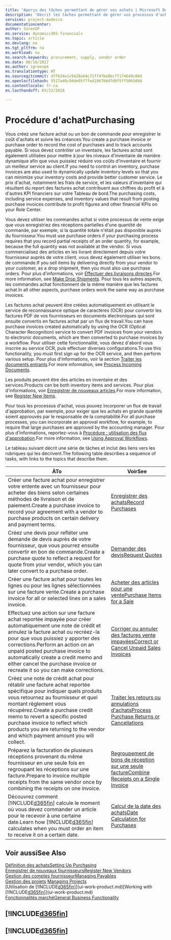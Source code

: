 ```yaml
---
title: "Aperçu des tâches permettant de gérer vos achats | Microsoft Docs"
description: "Décrit les tâches permettant de gérer vos processus d'achat ou d'approvisionnement, y compris le fonctionnement des factures achat et des commandes achat."
services: project-madeira
documentationcenter: 
author: SorenGP
ms.service: dynamics365-financials
ms.topic: article
ms.devlang: na
ms.tgt_pltfrm: na
ms.workload: na
ms.search.keywords: procurement, supply, vendor order
ms.date: 08/10/2017
ms.author: sgroespe
ms.translationtype: HT
ms.sourcegitcommit: d7fb34e1c9428a64c71ff47be8bcff174649c00d
ms.openlocfilehash: 5517ad0c94de95f7fe419670dd7d8f5ff50650b8
ms.contentlocale: fr-ca
ms.lasthandoff: 03/22/2018

---
```

# <a name="purchasing"></a><span data-ttu-id="a9d36-103">Procédure d'achat</span><span class="sxs-lookup"><span data-stu-id="a9d36-103">Purchasing</span></span>
<span data-ttu-id="a9d36-104">Vous créez une facture achat ou un bon de commande pour enregistrer le coût d'achats et suivre les créances.</span><span class="sxs-lookup"><span data-stu-id="a9d36-104">You create a purchase invoice or purchase order to record the cost of purchases and to track accounts payable.</span></span> <span data-ttu-id="a9d36-105">Si vous devez contrôler un inventaire, les factures achat sont également utilisées pour mettre à jour les niveaux d'inventaire de manière dynamique afin que vous puissiez réduire vos coûts d'inventaire et fournir un meilleur service au client.</span><span class="sxs-lookup"><span data-stu-id="a9d36-105">If you need to control an inventory, purchase invoices are also used to dynamically update inventory levels so that you can minimize your inventory costs and provide better customer service.</span></span> <span data-ttu-id="a9d36-106">Le prix d'achat, notamment les frais de service, et les valeurs d'inventaire qui résultent du report des factures achat contribuent aux chiffres du profit et à d'autres KPI financiers sur votre Tableau de bord.</span><span class="sxs-lookup"><span data-stu-id="a9d36-106">The purchasing costs, including service expenses, and inventory values that result from posting purchase invoices contribute to profit figures and other financial KPIs on your Role Center.</span></span>

<span data-ttu-id="a9d36-107">Vous devez utiliser les commandes achat si votre processus de vente exige que vous enregistriez des réceptions partielles d'une quantité de commande, par exemple, si la quantité totale n'était pas disponible auprès du fournisseur.</span><span class="sxs-lookup"><span data-stu-id="a9d36-107">You must use purchase orders if your purchasing process requires that you record partial receipts of an order quantity, for example, because the full quantity was not available at the vendor.</span></span> <span data-ttu-id="a9d36-108">Si vous commercialisez des articles en les livrant directement depuis votre fournisseur auprès de votre client, vous devez également utiliser les bons de commande.</span><span class="sxs-lookup"><span data-stu-id="a9d36-108">If you sell items by delivering directly from your vendor to your customer, as a drop shipment, then you must also use purchase orders.</span></span> <span data-ttu-id="a9d36-109">Pour plus d'informations, voir [Effectuer des livraisons directes](sales-how-drop-shipment.md).</span><span class="sxs-lookup"><span data-stu-id="a9d36-109">For more information, see [Make Drop Shipments](sales-how-drop-shipment.md).</span></span> <span data-ttu-id="a9d36-110">Pour tous les autres aspects, les commandes achat fonctionnent de la même manière que les factures achat.</span><span class="sxs-lookup"><span data-stu-id="a9d36-110">In all other aspects, purchase orders work the same way as purchase invoices.</span></span>

<span data-ttu-id="a9d36-111">Les factures achat peuvent être créées automatiquement en utilisant le service de reconnaissance optique de caractères (OCR) pour convertir les factures PDF de vos fournisseurs en documents électroniques qui sont ensuite convertis en factures achat par un flux de travail.</span><span class="sxs-lookup"><span data-stu-id="a9d36-111">You can have purchase invoices created automatically by using the OCR (Optical Character Recognition) service to convert PDF invoices from your vendors to electronic documents, which are then converted to purchase invoices by a workflow.</span></span> <span data-ttu-id="a9d36-112">Pour utiliser cette fonctionnalité, vous devez d'abord vous inscrire au service OCR, puis effectuer diverses configurations.</span><span class="sxs-lookup"><span data-stu-id="a9d36-112">To use this functionality, you must first sign up for the OCR service, and then perform various setup.</span></span> <span data-ttu-id="a9d36-113">Pour plus d'informations, voir la section [Traiter les documents entrants](across-process-income-documents.md).</span><span class="sxs-lookup"><span data-stu-id="a9d36-113">For more information, see [Process Incoming Documents](across-process-income-documents.md).</span></span>      

<span data-ttu-id="a9d36-114">Les produits peuvent être des articles en inventaire et des services.</span><span class="sxs-lookup"><span data-stu-id="a9d36-114">Products can be both inventory items and services.</span></span> <span data-ttu-id="a9d36-115">Pour plus d'informations, voir [Enregistrer de nouveaux articles](inventory-how-register-new-items.md).</span><span class="sxs-lookup"><span data-stu-id="a9d36-115">For more information, see [Register New Items](inventory-how-register-new-items.md).</span></span>

<span data-ttu-id="a9d36-116">Pour tous les processus d'achat, vous pouvez incorporer un flux de travail d'approbation, par exemple, pour exiger que les achats en grande quantité soient approuvés par le responsable de la comptabilité.</span><span class="sxs-lookup"><span data-stu-id="a9d36-116">For all purchase processes, you can incorporate an approval workflow, for example, to require that large purchases are approved by the accounting manager.</span></span> <span data-ttu-id="a9d36-117">Pour plus d'informations, reportez-vous à [Procédure : utilisation des flux d'approbation](across-how-use-approval-workflows.md).</span><span class="sxs-lookup"><span data-stu-id="a9d36-117">For more information, see [Using Approval Workflows](across-how-use-approval-workflows.md).</span></span>

<span data-ttu-id="a9d36-118">Le tableau suivant décrit une série de tâches et inclut des liens vers les rubriques qui les décrivent.</span><span class="sxs-lookup"><span data-stu-id="a9d36-118">The following table describes a sequence of tasks, with links to the topics that describe them.</span></span>

| <span data-ttu-id="a9d36-119">À</span><span class="sxs-lookup"><span data-stu-id="a9d36-119">To</span></span> | <span data-ttu-id="a9d36-120">Voir</span><span class="sxs-lookup"><span data-stu-id="a9d36-120">See</span></span> |
| --- | --- |
| <span data-ttu-id="a9d36-121">Créer une facture achat pour enregistrer votre entente avec un fournisseur pour acheter des biens selon certaines méthodes de livraison et de paiement.</span><span class="sxs-lookup"><span data-stu-id="a9d36-121">Create a purchase invoice to record your agreement with a vendor to purchase products on certain delivery and payment terms.</span></span> |[<span data-ttu-id="a9d36-122">Enregistrer des achats</span><span class="sxs-lookup"><span data-stu-id="a9d36-122">Record Purchases</span></span>](purchasing-how-record-purchases.md) |
|<span data-ttu-id="a9d36-123">Créez une devis pour refléter une demande de devis auprès de votre fournisseur, que vous pourrez ensuite convertir en bon de commande.</span><span class="sxs-lookup"><span data-stu-id="a9d36-123">Create a purchase quote to reflect a request for quote from your vendor, which you can later convert to a purchase order.</span></span>|[<span data-ttu-id="a9d36-124">Demander des devis</span><span class="sxs-lookup"><span data-stu-id="a9d36-124">Request Quotes</span></span>](purchasing-how-request-quotes.md)|
| <span data-ttu-id="a9d36-125">Créer une facture achat pour toutes les lignes ou pour les lignes sélectionnées sur une facture vente.</span><span class="sxs-lookup"><span data-stu-id="a9d36-125">Create a purchase invoice for all or selected lines on a sales invoice.</span></span> |[<span data-ttu-id="a9d36-126">Acheter des articles pour une vente</span><span class="sxs-lookup"><span data-stu-id="a9d36-126">Purchase Items for a Sale</span></span>](purchasing-how-purchase-products-sale.md) |
| <span data-ttu-id="a9d36-127">Effectuez une action sur une facture achat reportée impayée pour créer automatiquement une note de crédit et annulez la facture achat ou recréez-la pour que vous puissiez y apporter des corrections.</span><span class="sxs-lookup"><span data-stu-id="a9d36-127">Perform an action on an unpaid posted purchase invoice to automatically create a credit memo and either cancel the purchase invoice or recreate it so you can make corrections.</span></span> |[<span data-ttu-id="a9d36-128">Corriger ou annuler des factures vente impayées</span><span class="sxs-lookup"><span data-stu-id="a9d36-128">Correct or Cancel Unpaid Sales Invoices</span></span>](purchasing-how-correct-cancel-unpaid-purchase-invoices.md) |
| <span data-ttu-id="a9d36-129">Créez une note de crédit achat pour rétablir une facture achat reportée spécifique pour indiquer quels produits vous retournez au fournisseur et quel montant règlement vous récupérez.</span><span class="sxs-lookup"><span data-stu-id="a9d36-129">Create a purchase credit memo to revert a specific posted purchase invoice to reflect which products you are returning to the vendor and which payment amount you will collect.</span></span> |[<span data-ttu-id="a9d36-130">Traiter les retours ou annulations d'achats</span><span class="sxs-lookup"><span data-stu-id="a9d36-130">Process Purchase Returns or Cancellations</span></span>](purchasing-how-register-new-vendors.md) |
|<span data-ttu-id="a9d36-131">Préparez la facturation de plusieurs réceptions provenant du même fournisseur en une seule fois en regroupant les réceptions sur une facture.</span><span class="sxs-lookup"><span data-stu-id="a9d36-131">Prepare to invoice multiple receipts from the same vendor once by combining the receipts on one invoice.</span></span>|[<span data-ttu-id="a9d36-132">Regroupement de bons de réception sur une seule facture</span><span class="sxs-lookup"><span data-stu-id="a9d36-132">Combine Receipts on a Single Invoice</span></span>](purchasing-how-to-combine-receipts.md)|
| <span data-ttu-id="a9d36-133">Découvrez comment [!INCLUDE[d365fin](includes/d365fin_md.md)] calcule le moment où vous devez commander un article pour le recevoir à une certaine date.</span><span class="sxs-lookup"><span data-stu-id="a9d36-133">Learn how [!INCLUDE[d365fin](includes/d365fin_md.md)] calculates when you must order an item to receive it on a certain date.</span></span>|[<span data-ttu-id="a9d36-134">Calcul de la date des achats</span><span class="sxs-lookup"><span data-stu-id="a9d36-134">Date Calculation for Purchases</span></span>](purchasing-date-calculation-for-purchases.md)|

## <a name="see-also"></a><span data-ttu-id="a9d36-135">Voir aussi</span><span class="sxs-lookup"><span data-stu-id="a9d36-135">See Also</span></span>
[<span data-ttu-id="a9d36-136">Définition des achats</span><span class="sxs-lookup"><span data-stu-id="a9d36-136">Setting Up Purchasing</span></span>](purchasing-setup-purchasing.md)  
[<span data-ttu-id="a9d36-137">Enregistrer de nouveaux fournisseurs</span><span class="sxs-lookup"><span data-stu-id="a9d36-137">Register New Vendors</span></span>](purchasing-how-register-new-vendors.md)  
[<span data-ttu-id="a9d36-138">Gestion des comptes fournisseur</span><span class="sxs-lookup"><span data-stu-id="a9d36-138">Managing Payables</span></span>](payables-manage-payables.md)  
<span data-ttu-id="a9d36-139">[Gestion des projets](projects-manage-projects.md)  </span><span class="sxs-lookup"><span data-stu-id="a9d36-139">[Managing Projects](projects-manage-projects.md)  </span></span>  
<span data-ttu-id="a9d36-140">[Utilisation de [!INCLUDE[d365fin](includes/d365fin_md.md)]](ui-work-product.md)</span><span class="sxs-lookup"><span data-stu-id="a9d36-140">[Working with [!INCLUDE[d365fin](includes/d365fin_md.md)]](ui-work-product.md)</span></span>  
[<span data-ttu-id="a9d36-141">Fonctionnalités marché</span><span class="sxs-lookup"><span data-stu-id="a9d36-141">General Business Functionality</span></span>](ui-across-business-areas.md)

## [!INCLUDE[d365fin](includes/free_trial_md.md)]  
## [!INCLUDE[d365fin](includes/training_link_md.md)]

